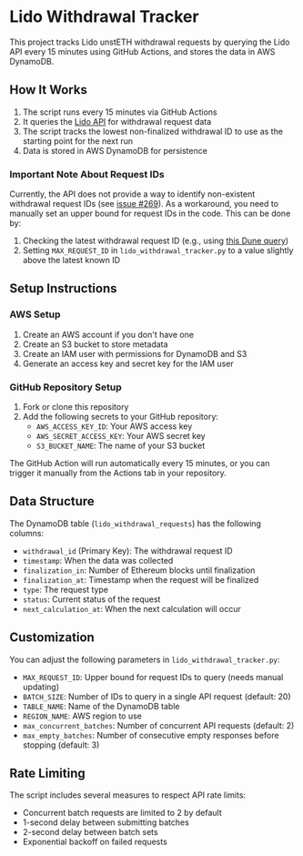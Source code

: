 # Lido Withdrawal Tracker

This project tracks Lido unstETH withdrawal requests by querying the Lido API every 15 minutes using GitHub Actions, and stores the data in AWS DynamoDB.

## How It Works

1. The script runs every 15 minutes via GitHub Actions
2. It queries the [Lido API](https://wq-api.lido.fi/v2/request-time) for withdrawal request data
3. The script tracks the lowest non-finalized withdrawal ID to use as the starting point for the next run
4. Data is stored in AWS DynamoDB for persistence

### Important Note About Request IDs

Currently, the API does not provide a way to identify non-existent withdrawal request IDs (see [issue #269](https://github.com/lidofinance/withdrawals-api/issues/269)). As a workaround, you need to manually set an upper bound for request IDs in the code. This can be done by:

1. Checking the latest withdrawal request ID (e.g., using [this Dune query](https://dune.com/queries/4832920))
2. Setting `MAX_REQUEST_ID` in `lido_withdrawal_tracker.py` to a value slightly above the latest known ID

## Setup Instructions

### AWS Setup

1. Create an AWS account if you don't have one
2. Create an S3 bucket to store metadata
3. Create an IAM user with permissions for DynamoDB and S3
4. Generate an access key and secret key for the IAM user

### GitHub Repository Setup

1. Fork or clone this repository
2. Add the following secrets to your GitHub repository:
   - `AWS_ACCESS_KEY_ID`: Your AWS access key
   - `AWS_SECRET_ACCESS_KEY`: Your AWS secret key
   - `S3_BUCKET_NAME`: The name of your S3 bucket

The GitHub Action will run automatically every 15 minutes, or you can trigger it manually from the Actions tab in your repository.

## Data Structure

The DynamoDB table (`lido_withdrawal_requests`) has the following columns:

- `withdrawal_id` (Primary Key): The withdrawal request ID
- `timestamp`: When the data was collected
- `finalization_in`: Number of Ethereum blocks until finalization
- `finalization_at`: Timestamp when the request will be finalized
- `type`: The request type
- `status`: Current status of the request
- `next_calculation_at`: When the next calculation will occur

## Customization

You can adjust the following parameters in `lido_withdrawal_tracker.py`:

- `MAX_REQUEST_ID`: Upper bound for request IDs to query (needs manual updating)
- `BATCH_SIZE`: Number of IDs to query in a single API request (default: 20)
- `TABLE_NAME`: Name of the DynamoDB table
- `REGION_NAME`: AWS region to use
- `max_concurrent_batches`: Number of concurrent API requests (default: 2)
- `max_empty_batches`: Number of consecutive empty responses before stopping (default: 3)

## Rate Limiting

The script includes several measures to respect API rate limits:
- Concurrent batch requests are limited to 2 by default
- 1-second delay between submitting batches
- 2-second delay between batch sets
- Exponential backoff on failed requests